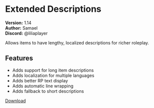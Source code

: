 # Extended Descriptions

**Version:** 1.14  
**Author:** Samael  
**Discord:** @liliaplayer  

Allows items to have lengthy, localized descriptions for richer roleplay.

## Features

- Adds support for long item descriptions
- Adds localization for multiple languages
- Adds better RP text display
- Adds automatic line wrapping
- Adds fallback to short descriptions

[Download](https://github.com/LiliaFramework/Modules/raw/refs/heads/gh-pages/extendeddescriptions.zip)
